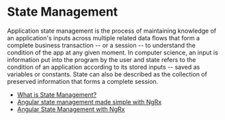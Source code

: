 # State Management

Application state management is the process of maintaining knowledge of an application's inputs across multiple related data flows that form a complete business transaction -- or a session -- to understand the condition of the app at any given moment. In computer science, an input is information put into the program by the user and state refers to the condition of an application according to its stored inputs -- saved as variables or constants. State can also be described as the collection of preserved information that forms a complete session.

- [What is State Management?](https://www.techtarget.com/searchapparchitecture/definition/state-management)
- [ Angular state management made simple with NgRx](https://blog.logrocket.com/angular-state-management-made-simple-with-ngrx/)
- [Angular State Management with NgRx](https://www.syncfusion.com/blogs/post/angular-state-management-with-ngrx.aspx)
